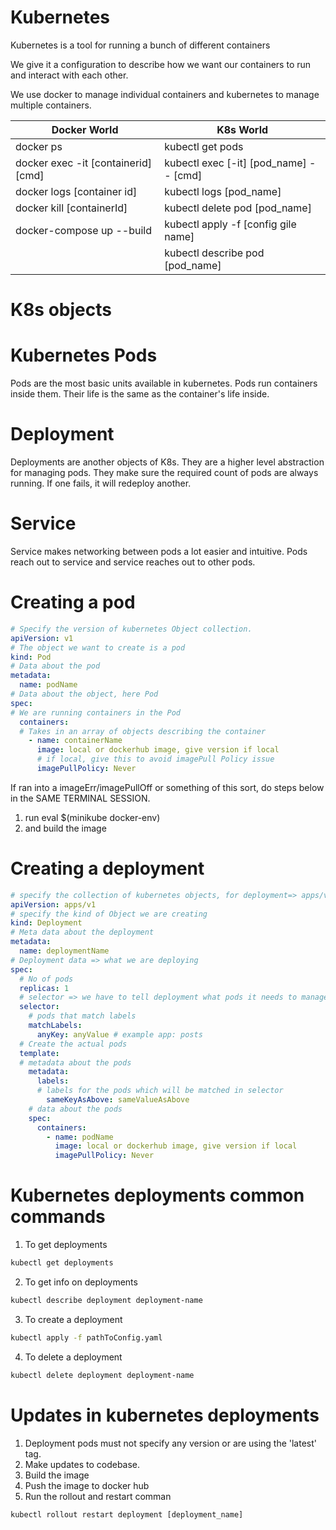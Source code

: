 # Kubernetes

Kubernetes is a tool for running a bunch of different containers

We give it a configuration to describe how we want our containers to run and interact with each other.

We use docker to manage individual containers and kubernetes to manage multiple containers.

|Docker World | K8s World   |
|---|---|
| docker ps   | kubectl get pods  |
| docker exec -it [containerid][cmd]|kubectl exec [-it] [pod_name] -- [cmd]|
|docker logs [container id]| kubectl logs [pod_name]|
|docker kill [containerId]|kubectl delete pod [pod_name]|
|docker-compose up --build | kubectl apply -f [config gile name]|
||kubectl describe pod [pod_name]|

# K8s objects
# Kubernetes Pods

Pods are the most basic units available in kubernetes. Pods run containers inside them. Their life is the same as the container's life inside.

# Deployment
Deployments are another objects of K8s. They are a higher level abstraction for managing pods. They make sure the required count of pods are always running. If one fails, it will redeploy another.

# Service
Service makes networking between pods a lot easier and intuitive. Pods reach out to service and service reaches out to other pods.

# Creating a pod

```yml
# Specify the version of kubernetes Object collection.
apiVersion: v1
# The object we want to create is a pod
kind: Pod
# Data about the pod
metadata:
  name: podName
# Data about the object, here Pod 
spec:
# We are running containers in the Pod
  containers:
  # Takes in an array of objects describing the container
    - name: containerName
      image: local or dockerhub image, give version if local
      # if local, give this to avoid imagePull Policy issue
      imagePullPolicy: Never

```

If ran into a imageErr/imagePullOff or something of this sort, do steps below in the SAME TERMINAL SESSION.
1. run eval $(minikube docker-env)
2. and build the image

# Creating a deployment

```yml
# specify the collection of kubernetes objects, for deployment=> apps/v1
apiVersion: apps/v1
# specify the kind of Object we are creating
kind: Deployment
# Meta data about the deployment
metadata:
  name: deploymentName
# Deployment data => what we are deploying
spec:
  # No of pods
  replicas: 1
  # selector => we have to tell deployment what pods it needs to manage
  selector:
    # pods that match labels
    matchLabels:
      anyKey: anyValue # example app: posts
  # Create the actual pods 
  template:
  # metadata about the pods
    metadata:
      labels:
      # labels for the pods which will be matched in selector
        sameKeyAsAbove: sameValueAsAbove
    # data about the pods
    spec:
      containers:
        - name: podName
          image: local or dockerhub image, give version if local
          imagePullPolicy: Never

```

# Kubernetes deployments common commands

1. To get deployments
```bash
kubectl get deployments
``` 

2. To get info on deployments

```bash
kubectl describe deployment deployment-name
```
3. To create a deployment

```bash
kubectl apply -f pathToConfig.yaml

```

4. To delete a deployment

```bash
kubectl delete deployment deployment-name
```

# Updates in kubernetes deployments

1. Deployment pods must not specify any version or are using the 'latest' tag.
2. Make updates to codebase.
3. Build the image
4. Push the image to docker hub
5. Run the rollout and restart comman

```
kubectl rollout restart deployment [deployment_name]

```
